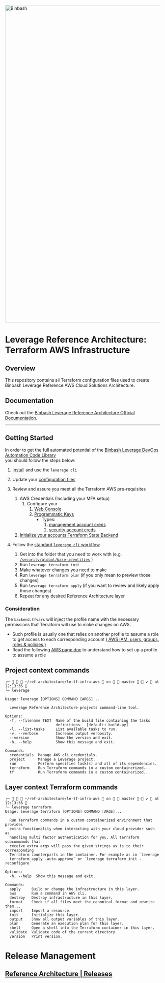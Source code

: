 <a href="https://github.com/binbashar">
    <img src="https://raw.githubusercontent.com/binbashar/le-ref-architecture-doc/master/docs/assets/images/logos/binbash-leverage-banner.png" width="1032" align="left" alt="Binbash"/>
</a>
<br clear="left"/>

# Leverage Reference Architecture: Terraform AWS Infrastructure

## Overview
This repository contains all Terraform configuration files used to create Binbash Leverage Reference AWS Cloud
Solutions Architecture.

## Documentation
Check out the [Binbash Leverage Reference Architecture Official Documentation](https://leverage.binbash.com.ar).

---

## Getting Started

In order to get the full automated potential of the
[Binbash Leverage DevOps Automation Code Library](https://leverage.binbash.com.ar/how-it-works/code-library/code-library/)  
you should follow the steps below:

1. [Install](https://leverage.binbash.co/user-guide/leverage-cli/installation/) and use the `leverage cli`
2. Update your [configuration files](https://leverage.binbash.com.ar/user-guide/ref-architecture-aws/configs/)
3. Review and assure you meet all the Terraform AWS pre-requisites
   1. AWS Credentials (Including your MFA setup)
      1. Configure your
          1. [Web Console](https://leverage.binbash.com.ar/first-steps/post-deployment/#get-the-temporary-password-to-access-aws-console)
          2. [Programmatic Keys](https://leverage.binbash.com.ar/first-steps/post-deployment/#configure-the-new-credentials)
              - Types:
                  1. [management account creds](https://leverage.binbash.com.ar/user-guide/features/identities/credentials/#management-credentials)
                  2. [security account creds](https://leverage.binbash.com.ar/user-guide/features/identities/credentials/#security-credentials)
    2. [Initialize your accounts Terraform State Backend](https://leverage.binbash.com.ar/user-guide/base-workflow/repo-le-tf-infra-aws-tf-state/)

4. Follow the [standard `leverage cli` workflow](https://leverage.binbash.com.ar/user-guide/base-workflow/repo-le-tf-infra/)
    1. Get into the folder that you need to work with (e.g. [`/security/global/base-identities`](https://github.com/binbashar/le-tf-infra-aws/tree/master/security/global/base-identities) )
    2. Run `leverage terraform init`
    3. Make whatever changes you need to make
    4. Run `leverage terraform plan` (if you only mean to preview those changes)
    5. Run `leverage terraform apply` (if you want to review and likely apply those changes)
    6. Repeat for any desired Reference Architecture layer

### Consideration

The `backend.tfvars` will inject the profile name with the necessary permissions that Terraform will
use to make changes on AWS.
* Such profile is usually one that relies on another profile to assume a role to get access to
  each corresponding account [( AWS IAM: users, groups, roles & policies )](https://leverage.binbash.com.ar/how-it-works/features/identities/identities/)
* Read the following [AWS page doc](https://docs.aws.amazon.com/cli/latest/userguide/cli-configure-role.html)
  to understand how to set up a profile to assume a role


## Project context commands
```shell
╭─    ~/ref-architecture/le-tf-infra-aws  on   master · ✔  at 12:13:36 
╰─ leverage

Usage: leverage [OPTIONS] COMMAND [ARGS]...

  Leverage Reference Architecture projects command-line tool.

Options:
  -f, --filename TEXT  Name of the build file containing the tasks
                       definitions.  [default: build.py]
  -l, --list-tasks     List available tasks to run.
  -v, --verbose        Increase output verbosity.
  --version            Show the version and exit.
  -h, --help           Show this message and exit.

Commands:
  credentials  Manage AWS cli credentials.
  project      Manage a Leverage project.
  run          Perform specified task(s) and all of its dependencies.
  terraform    Run Terraform commands in a custom containerized...
  tf           Run Terraform commands in a custom containerized...
```

## Layer context Terraform commands
```shell
╭─    ~/ref-architecture/le-tf-infra-aws  on   master · ✔  at 12:13:36 
╰─ leverage terraform
Usage: leverage terraform [OPTIONS] COMMAND [ARGS]...

  Run Terraform commands in a custom containerized environment that provides
  extra functionality when interacting with your cloud provider such as
  handling multi factor authentication for you. All terraform subcommands that
  receive extra args will pass the given strings as is to their corresponding
  Terraform counterparts in the container. For example as in `leverage
  terraform apply -auto-approve` or `leverage terraform init -reconfigure`

Options:
  -h, --help  Show this message and exit.

Commands:
  apply     Build or change the infrastructure in this layer.
  aws       Run a command in AWS cli.
  destroy   Destroy infrastructure in this layer.
  format    Check if all files meet the canonical format and rewrite them...
  import    Import a resource.
  init      Initialize this layer.
  output    Show all output variables of this layer.
  plan      Generate an execution plan for this layer.
  shell     Open a shell into the Terraform container in this layer.
  validate  Validate code of the current directory.
  version   Print version.
```

# Release Management
## [**Reference Architecture | Releases**](https://github.com/binbashar/le-tf-infra-aws/releases)
